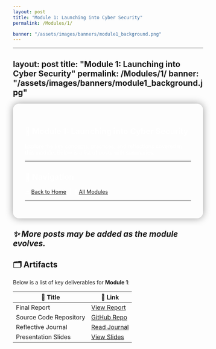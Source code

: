 ```yaml
---
layout: post
title: "Module 1: Launching into Cyber Security"
permalink: /Modules/1/

banner: "/assets/images/banners/module1_background.png"
---
```

---
layout: post
title: "Module 1: Launching into Cyber Security"
permalink: /Modules/1/
banner: "/assets/images/banners/module1_background.jpg"
---

<section style="background-image: url('/assets/images/banners/module1_background.png'); background-size: cover; padding: 2rem; color: white; border-radius: 1rem; box-shadow: 0 0 20px rgba(0,0,0,0.4);">

# 📘 Module 1: Launching into Cyber Security

Explore the key concepts, practices, and reflections covered in this module. Below is a list of posts with summaries.

---


## 🧭 Navigation

🔙 [Back to Home](/) &nbsp;|&nbsp; 🔗 [All Modules](/categories.html)

---

</section>

*✨ More posts may be added as the module evolves.*
---

## 🗂️ Artifacts

Below is a list of key deliverables for **Module 1**:

| 📌 Title                           | 🔗 Link                      |
|-----------------------------------|------------------------------|
| Final Report                      | [View Report](http:/www.bbc.co.uk)             |
| Source Code Repository            | [GitHub Repo](#)             |
| Reflective Journal                | [Read Journal](#)            |
| Presentation Slides               | [View Slides](#)             |
